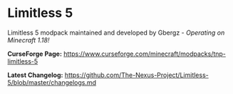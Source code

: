 # Limitless 5
Limitless 5 modpack maintained and developed by Gbergz - *Operating on Minecraft 1.18!*

**CurseForge Page:** https://www.curseforge.com/minecraft/modpacks/tnp-limitless-5

**Latest Changelog:** https://github.com/The-Nexus-Project/Limitless-5/blob/master/changelogs.md
